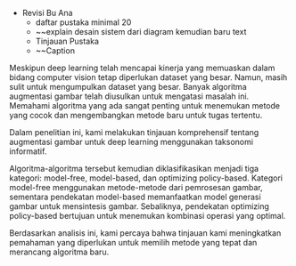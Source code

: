 - Revisi Bu Ana
	- daftar pustaka minimal 20
	- ~~explain desain sistem dari diagram kemudian baru text 
	- Tinjauan Pustaka 
	- ~~Caption


Meskipun deep learning telah mencapai kinerja yang memuaskan dalam bidang computer vision tetap diperlukan dataset yang besar. Namun, masih sulit untuk mengumpulkan dataset yang besar. Banyak algoritma augmentasi gambar telah diusulkan untuk mengatasi masalah ini. Memahami algoritma yang ada sangat penting untuk menemukan metode yang cocok dan mengembangkan metode baru untuk tugas tertentu. 

Dalam penelitian ini, kami melakukan tinjauan komprehensif tentang augmentasi gambar untuk deep learning menggunakan taksonomi informatif.

Algoritma-algoritma tersebut kemudian diklasifikasikan menjadi tiga kategori: model-free, model-based, dan optimizing policy-based. Kategori model-free menggunakan metode-metode dari pemrosesan gambar, sementara pendekatan model-based memanfaatkan model generasi gambar untuk mensintesis gambar. Sebaliknya, pendekatan optimizing policy-based bertujuan untuk menemukan kombinasi operasi yang optimal. 

Berdasarkan analisis ini, kami percaya bahwa tinjauan kami meningkatkan pemahaman yang diperlukan untuk memilih metode yang tepat dan merancang algoritma baru.